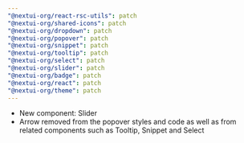 ```yaml
---
"@nextui-org/react-rsc-utils": patch
"@nextui-org/shared-icons": patch
"@nextui-org/dropdown": patch
"@nextui-org/popover": patch
"@nextui-org/snippet": patch
"@nextui-org/tooltip": patch
"@nextui-org/select": patch
"@nextui-org/slider": patch
"@nextui-org/badge": patch
"@nextui-org/react": patch
"@nextui-org/theme": patch
---
```


- New component: Slider
- Arrow removed from the popover styles and code as well as from related components such as Tooltip, Snippet and Select
